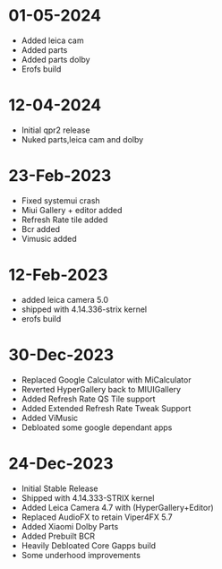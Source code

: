 # 01-05-2024

- Added leica cam
- Added parts
- Added parts dolby
- Erofs build

# 12-04-2024

- Initial qpr2 release
- Nuked parts,leica cam and dolby

# 23-Feb-2023

- Fixed systemui crash
- Miui Gallery + editor added
- Refresh Rate tile added
- Bcr added
- Vimusic added

# 12-Feb-2023

- added leica camera 5.0
- shipped with 4.14.336-strix kernel
- erofs build

# 30-Dec-2023

- Replaced Google Calculator with MiCalculator
- Reverted HyperGallery back to MIUIGallery
- Added Refresh Rate QS Tile support
- Added Extended Refresh Rate Tweak Support
- Added ViMusic
- Debloated some google dependant apps

# 24-Dec-2023

- Initial Stable Release
- Shipped with 4.14.333-STRIX kernel
- Added Leica Camera 4.7 with (HyperGallery+Editor)
- Replaced AudioFX to retain Viper4FX 5.7
- Added Xiaomi Dolby Parts
- Added Prebuilt BCR
- Heavily Debloated Core Gapps build
- Some underhood improvements
